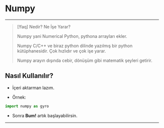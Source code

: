 # Numpy

---

> [!faq] Nedir? Ne İşe Yarar?
>
> Numpy yani Numerical Python, pythona arrayları ekler.
>
> Numpy C/C++ ve biraz python dilinde yazılmış bir python kütüphanesidir.
> Çok hızlıdır ve çok işe yarar.
>
> Numpy arayın dışında cebir, dönüşüm gibi matematik şeyleri getirir.

## Nasıl Kullanılır?

- İçeri aktarman lazım.

- Örnek:

```python Code
import numpy as gyro
```

- Sonra **Bum!** artık başlayabilirsin.

---
